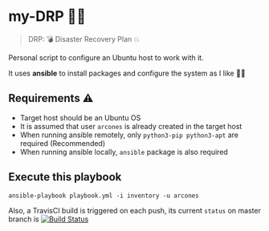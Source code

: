 # my-DRP :woman_firefighter:

> DRP: :bomb: Disaster Recovery Plan :collision:

Personal script to configure an Ubuntu host to work with it.

It uses **ansible** to install packages and configure the system as I like :woman_technologist:

## Requirements :warning:

- Target host should be an Ubuntu OS
- It is assumed that user `arcones` is already created in the target host
- When running ansible remotely, only `python3-pip python3-apt` are required (Recommended)
- When running ansible locally, `ansible` package is also required

## Execute this playbook
```
ansible-playbook playbook.yml -i inventory -u arcones
```

Also, a TravisCI build is triggered on each push, its current `status` on master branch is [![Build Status](https://travis-ci.org/arcones/my-DRP.svg?branch=master)](https://travis-ci.org/arcones/my-DRP)
